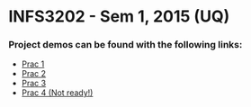 # INFS3202 - Sem 1, 2015 (UQ)

<h3>Project demos can be found with the following links:</h3>

<ul>
<li><a href="http://infs3202-mh609.uqcloud.net/prac-1">Prac 1</a></li>
<li><a href="http://infs3202-mh609.uqcloud.net/prac-2">Prac 2</a></li>
<li><a href="http://infs3202-mh609.uqcloud.net/prac-3">Prac 3</a></li>
<li><a href="http://infs3202-mh609.uqcloud.net/prac-4">Prac 4 (Not ready!)</a></li>
</ul>